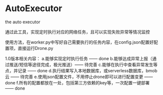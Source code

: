 # AutoExecutor
the auto executor

通过此工具，实现定时执行对应的网络任务，且可以实现失败异常等情况监控

使用方法，在worker.py中写好自己需要执行的任务内容，在config.json配置好配置项，直接运行Drone.py


1.0版本相关内容：
a.能够实现定时执行任务 —— done
b.能够达成异常上报（通过推送/短信等途径完成，极光推送）—— 待完善
c.能够在执行中查看异常发生等点，并记录 —— done
d.执行结果写入本地数据库，或serverless数据库，bmob云 —— 待完善
e.使用json配置文件，不用停止drone即可以进行配置变更 —— done
f.所有的配置都放在一处，包括第三方依赖的key等，一次配置一键部署 —— done
